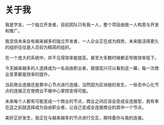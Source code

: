 # 关于我
我是字友，一个独立开发者，目前团队只有我一人，整个项目由我一人构思与开发和推广。

我坚信未来会有越来越多的独立开发者，一人企业正在成为趋势，未来能活得更久的组织往往是人员较为精简的组织。

在一个庞大的系统中，并不见得效率能提高，甚至大多数时候都会导致效率低下。

今天越来越多的人选择成为一名自由职业者，我很高兴可以看到这一幕，每一次商业变革都是效率的提升。

当前商业连接还是靠中心节点进行连接，当然因为区块链的发生，一些去中心化节点的连接正在使商业不被中心掌控变得可能。

未来每个人都有可能变成一个商业的节点，商业之间应该会变成全连接型，我有幸在这之前就选择成为自由职业者，让自己变成全连接商业的其中一个节点。

美好正好发生，我正在与越来越多的节点进行交互，期待着你与我的连接。